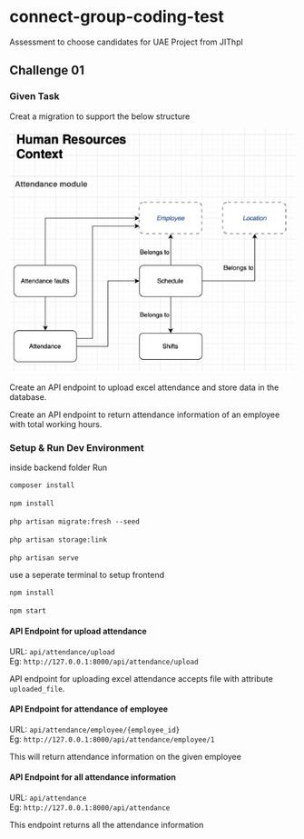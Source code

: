 # connect-group-coding-test
Assessment to choose candidates for UAE Project from JIThpl


## Challenge 01

### Given Task

Creat a migration to support the below structure

![Alt Text](.ref/challenge_1_img.jpg "Attendance Module")

Create an API endpoint to upload excel attendance and store data in the database.

Create an API endpoint to return attendance information of an employee with total working hours.

### Setup & Run Dev Environment

inside backend folder Run

```
composer install

npm install

php artisan migrate:fresh --seed

php artisan storage:link

php artisan serve

```

use a seperate terminal to setup frontend

```
npm install

npm start
```

#### **API Endpoint for upload attendance**

URL: `api/attendance/upload`   
Eg: `http://127.0.0.1:8000/api/attendance/upload`

API endpoint for uploading excel attendance accepts file with attribute `uploaded_file`.

#### **API Endpoint for attendance of employee**

URL: `api/attendance/employee/{employee_id}`  
Eg: `http://127.0.0.1:8000/api/attendance/employee/1`  

This will return attendance information on the given employee

#### **API Endpoint for all attendance information**  

URL: `api/attendance`  
Eg: `http://127.0.0.1:8000/api/attendance`  

This endpoint returns all the attendance information

